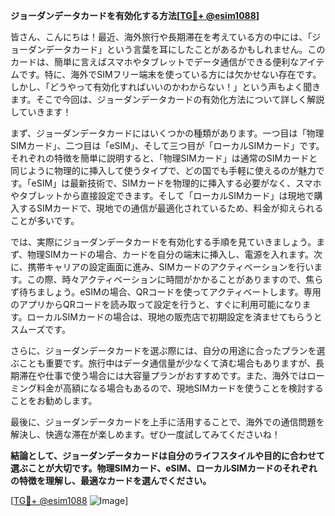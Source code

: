**ジョーダンデータカードを有効化する方法[[TG💪+ @esim1088](https://t.me/s/esim1088)]**

皆さん、こんにちは！最近、海外旅行や長期滞在を考えている方の中には、「ジョーダンデータカード」という言葉を耳にしたことがあるかもしれません。このカードは、簡単に言えばスマホやタブレットでデータ通信ができる便利なアイテムです。特に、海外でSIMフリー端末を使っている方には欠かせない存在です。しかし、「どうやって有効化すればいいのかわからない！」という声もよく聞きます。そこで今回は、ジョーダンデータカードの有効化方法について詳しく解説していきます！

まず、ジョーダンデータカードにはいくつかの種類があります。一つ目は「物理SIMカード」、二つ目は「eSIM」、そして三つ目が「ローカルSIMカード」です。それぞれの特徴を簡単に説明すると、「物理SIMカード」は通常のSIMカードと同じように物理的に挿入して使うタイプで、どの国でも手軽に使えるのが魅力です。「eSIM」は最新技術で、SIMカードを物理的に挿入する必要がなく、スマホやタブレットから直接設定できます。そして「ローカルSIMカード」は現地で購入するSIMカードで、現地での通信が最適化されているため、料金が抑えられることが多いです。

では、実際にジョーダンデータカードを有効化する手順を見ていきましょう。まず、物理SIMカードの場合、カードを自分の端末に挿入し、電源を入れます。次に、携帯キャリアの設定画面に進み、SIMカードのアクティベーションを行います。この際、時々アクティベーションに時間がかかることがありますので、焦らず待ちましょう。eSIMの場合、QRコードを使ってアクティベートします。専用のアプリからQRコードを読み取って設定を行うと、すぐに利用可能になります。ローカルSIMカードの場合は、現地の販売店で初期設定を済ませてもらうとスムーズです。

さらに、ジョーダンデータカードを選ぶ際には、自分の用途に合ったプランを選ぶことも重要です。旅行中はデータ通信量が少なくて済む場合もありますが、長期滞在や仕事で使う場合には大容量プランがおすすめです。また、海外ではローミング料金が高額になる場合もあるので、現地SIMカードを使うことを検討することをお勧めします。

最後に、ジョーダンデータカードを上手に活用することで、海外での通信問題を解決し、快適な滞在が楽しめます。ぜひ一度試してみてくださいね！

**結論として、ジョーダンデータカードは自分のライフスタイルや目的に合わせて選ぶことが大切です。物理SIMカード、eSIM、ローカルSIMカードのそれぞれの特徴を理解し、最適なカードを選んでください。**

[[TG💪+ @esim1088](https://t.me/s/esim1088) ![Image](https://i.postimg.cc/Y0z9fWf4/image.png)]